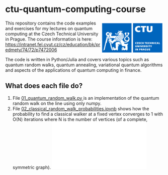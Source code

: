 # ctu-quantum-computing-course

<img src="ctu.png" alt="alt text" width="200" align="right">

This repository contains the code examples and exercises for my lectures on quantum computing at the Czech Technical University in Prague. 
The course information is here: https://intranet.fel.cvut.cz/cz/education/bk/predmety/74/72/p7472006

The code is written in Python/Julia and covers various topics such as quantum random walks, quantum annealing, variational quantum algorithms and aspects of the applications of quantum computing in finance.

## What does each file do?

01. File [01_quantum_random_walk.py ](01_quantum_random_walk.py ) is an implementation of the quantum random walk on the line using only numpy.
02. File [02_classical_random_walk_probabilities.ipynb](02_classical_random_walk_probabilities.ipynb) shows how the probability to find a classical walker at a fixed vertex converges to 1 with O(N) iterations where N is the number of vertices (of a complete, symmetric graph).
![](figures/random_walk_complete.pdf)
